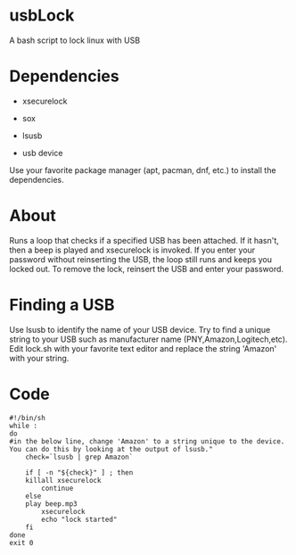 # usbLock
A bash script to lock linux with USB

# Dependencies
- xsecurelock

- sox

- lsusb

- usb device

Use your favorite package manager (apt, pacman, dnf, etc.) to install the dependencies.

# About
Runs a loop that checks if a specified USB has been attached. If it hasn't, then a beep is played and xsecurelock is invoked. If you enter your password without reinserting the USB, the loop still runs and keeps you locked out. To remove the lock, reinsert the USB and enter your password.

# Finding a USB
Use lsusb to identify the name of your USB device. Try to find a unique string to your USB such as manufacturer name (PNY,Amazon,Logitech,etc). Edit lock.sh with your favorite text editor and replace the string 'Amazon' with your string.

# Code
```
#!/bin/sh
while :
do
#in the below line, change 'Amazon' to a string unique to the device. You can do this by looking at the output of lsusb."
    check=`lsusb | grep Amazon`

    if [ -n "${check}" ] ; then
	killall xsecurelock
        continue
    else
	play beep.mp3
    	xsecurelock
    	echo "lock started"
    fi
done
exit 0
```

